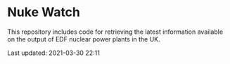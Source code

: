 # Nuke Watch

This repository includes code for retrieving the latest information available on the output of EDF nuclear power plants in the UK.

Last updated: 2021-03-30 22:11